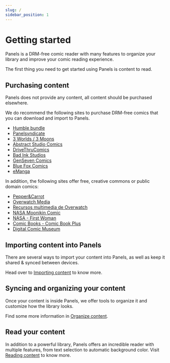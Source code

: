 ```yaml
---
slug: /
sidebar_position: 1
---
```


# Getting started

Panels is a DRM-free comic reader with many features to organize your library and improve your comic reading experience.

The first thing you need to get started using Panels is content to read.

## Purchasing content

Panels does not provide any content, all content should be purchased elsewhere.

We do recommend the following sites to purchase DRM-free comics that you can download and import to Panels.

- [Humble bundle](https://www.humblebundle.com/books?partner=panels)
- [Panelsyndicate](http://panelsyndicate.com/)
- [3 Worlds / 3 Moons](https://3w3m.substack.com/)
- [Abstract Studio Comics](https://abstractstudiocomics.com/shop/)
- [DriveThruComics](https://www.drivethrucomics.com/)
- [Bad Ink Studios](https://badinkstudios.com/shop/)
- [GenSeven Comics](https://gen7comics.com/)
- [Blue Fox Comics](https://bluefoxcomics.com/collections/digital)
- [eManga](https://emanga.com)

In addition, the following sites offer free, creative commons or public domain comics:

- [Pepper&Carrot](https://www.peppercarrot.com/)
- [Overwatch Media](https://overwatch.blizzard.com/en-us/media/stories/)
- [Recursos multimedia de Overwatch](https://overwatch.blizzard.com/es-es/media/stories/)
- [NASA Moonikin Comic](https://www.nasa.gov/moonikin-comic/)
- [NASA - First Woman](https://www.nasa.gov/calliefirst/)
- [Comic Books - Comic Book Plus](https://comicbookplus.com/?cid=1507)
- [Digital Comic Museum](https://digitalcomicmuseum.com)

## Importing content into Panels

There are several ways to import your content into Panels, as well as keep it shared & synced between devices.

Head over to [Importing content](/category/importing-content) to know more.

## Syncing and organizing your content

Once your content is inside Panels, we offer tools to organize it and customize how the library looks.

Find some more information in [Organize content](/category/organizing-content).

## Read your content

In addition to a powerful library, Panels offers an incredible reader with multiple features, from text selection to automatic background color. Visit [Reading content](/category/reading-content) to know more.
